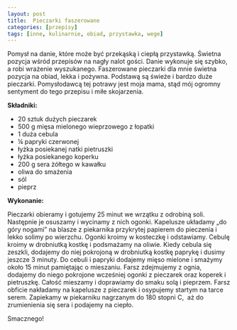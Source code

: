 ```yaml
---
layout: post
title:  Pieczarki faszerowane
categories: [przepisy]
tags: [inne, kulinarnie, obiad, przystawka, wege]
---
```

Pomysł na danie, które może być przekąską i ciepłą przystawką. Świetna pozycja wśród przepisów na nagły nalot gości. Danie wykonuje się szybko, a robi wrażenie wyszukanego. Faszerowane pieczarki dla mnie świetna pozycja na obiad, lekka i pożywna. Podstawą są świeże i bardzo duże pieczarki. Pomysłodawcą tej potrawy jest moja mama, stąd mój ogromny sentyment do tego przepisu i miłe skojarzenia.

**Składniki:**
* 20 sztuk dużych pieczarek
* 500 g mięsa mielonego wieprzowego z łopatki
* 1 duża cebula
* ¼ papryki czerwonej
* łyżka posiekanej natki pietruszki
* łyżka posiekanego koperku
* 200 g sera żółtego w kawałku
* oliwa do smażenia
* sól
* pieprz

**Wykonanie:**

Pieczarki obieramy i gotujemy 25 minut we wrzątku z odrobiną soli. Następnie je osuszamy i wycinamy z nich ogonki. Kapelusze układamy „do góry nogami” na blasze z piekarnika przykrytej papierem do pieczenia i lekko solimy po wierzchu. Ogonki kroimy w kosteczkę i odstawiamy. Cebulę kroimy w drobniutką kostkę i podsmażamy na oliwie. Kiedy cebula się zeszkli, dodajemy do niej pokrojoną w drobniutką kostkę paprykę i dusimy jeszcze 3 minuty. Do cebuli i papryki dodajemy mięso mielone i smażymy około 15 minut pamiętając o mieszaniu. Farsz zdejmujemy z ognia, dodajemy do niego pokrojone wcześniej ogonki z pieczarek oraz koperek i pietruszkę. Całość mieszamy i doprawiamy do smaku solą i pieprzem. Farsz obficie nakładamy na kapelusze z pieczarek i osypujemy startym na tarce serem. Zapiekamy w piekarniku nagrzanym do 180 stopni C,  aż do zrumienienia się sera i podajemy na ciepło.

Smacznego!